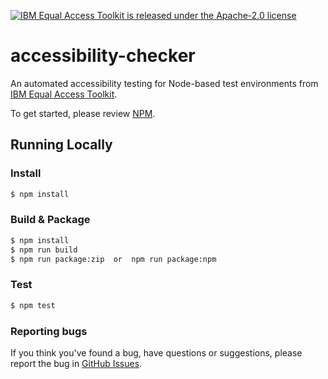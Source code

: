 [![IBM Equal Access Toolkit is released under the Apache-2.0 license](https://img.shields.io/badge/license-Apache--2.0-blue.svg)](./LICENSE)

# accessibility-checker
An automated accessibility testing for Node-based test environments from [IBM Equal Access Toolkit](https://ibm.com/able/toolkit).

To get started, please review [NPM](https://www.npmjs.com/package/accessibility-checker).

## Running Locally

### Install

```bash
$ npm install
```

### Build & Package

```bash
$ npm install
$ npm run build
$ npm run package:zip  or  npm run package:npm
```

### Test

```bash
$ npm test
```

### Reporting bugs 

If you think you've found a bug, have questions or suggestions, please report the bug in [GitHub Issues](https://github.com/IBMa/equal-access/issues).
